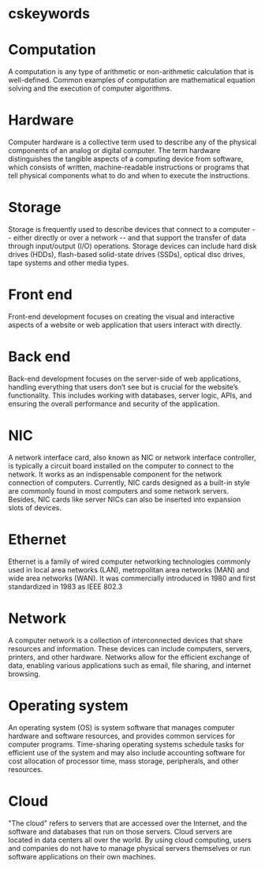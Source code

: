 # cskeywords
# Computation
A computation is any type of arithmetic or non-arithmetic calculation that is well-defined. Common examples of computation are mathematical equation solving and the execution of computer algorithms.
# Hardware
Computer hardware is a collective term used to describe any of the physical components of an analog or digital computer. The term hardware distinguishes the tangible aspects of a computing device from software, which consists of written, machine-readable instructions or programs that tell physical components what to do and when to execute the instructions.
# Storage
Storage is frequently used to describe devices that connect to a computer -- either directly or over a network -- and that support the transfer of data through input/output (I/O) operations. Storage devices can include hard disk drives (HDDs), flash-based solid-state drives (SSDs), optical disc drives, tape systems and other media types.
# Front end 
Front-end development focuses on creating the visual and interactive aspects of a website or web application that users interact with directly.
# Back end
Back-end development focuses on the server-side of web applications, handling everything that users don’t see but is crucial for the website’s functionality. This includes working with databases, server logic, APIs, and ensuring the overall performance and security of the application.
# NIC
A network interface card, also known as NIC or network interface controller, is typically a circuit board installed on the computer to connect to the network. It works as an indispensable component for the network connection of computers. Currently, NIC cards designed as a built-in style are commonly found in most computers and some network servers. Besides, NIC cards like server NICs can also be inserted into expansion slots of devices.
# Ethernet
Ethernet is a family of wired computer networking technologies commonly used in local area networks (LAN), metropolitan area networks (MAN) and wide area networks (WAN). It was commercially introduced in 1980 and first standardized in 1983 as IEEE 802.3
# Network
A computer network is a collection of interconnected devices that share resources and information. These devices can include computers, servers, printers, and other hardware. Networks allow for the efficient exchange of data, enabling various applications such as email, file sharing, and internet browsing.
# Operating system
An operating system (OS) is system software that manages computer hardware and software resources, and provides common services for computer programs.
Time-sharing operating systems schedule tasks for efficient use of the system and may also include accounting software for cost allocation of processor time, mass storage, peripherals, and other resources.
# Cloud
"The cloud" refers to servers that are accessed over the Internet, and the software and databases that run on those servers. Cloud servers are located in data centers all over the world. By using cloud computing, users and companies do not have to manage physical servers themselves or run software applications on their own machines.
